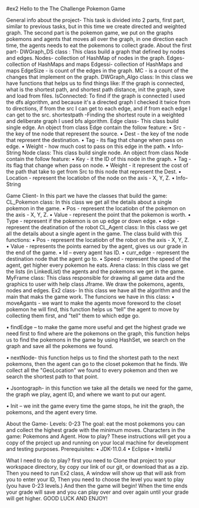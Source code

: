 #ex2
Hello to the The Challenge Pokemon Game

General info about the project-
This task is divided into 2 parts, first part, similar to previous tasks, but in this time we create directed and weighted graph.
The second part is the pokemon game, we put on the graphs pokemons and agents that moves all over the graph, in one direction each time, the agents needs to eat the pokemons to collect grade. 
About the first part-
DWGraph_DS class :
This class build a graph that defined by nodes and edges.
Nodes- collection of HashMap of nodes in the graph.
Edges- collection of HashMaps and maps
Edgessi- collection of HashMaps and maps
EdgeSize - is count of the edges in the graph.
MC - is a count of the changes that implement on the graph.
DWGraph_Algo class:
In this class we have functions that helps us to find things like:
If the graph is connected, what is the shortest path, and shortest path distance, init the graph, save and load from files.
IsConnected: To find if the graph is connected I used the dfs algorithm, and because it's a directed graph I checked it twice from to directions, if from the src I can get to each edge, and if from each edge I can get to the src.
shortestpath -Finding the shortest route in a weighted and deliberate graph I used bfs algorithm.
Edge class-
This class build single edge.
An object from class Edge contain the follow feature:
•	Src - the key of tne node that represent the source.
•	Dest - the key of tne node that represent the destination.
•	Tag - its flag that change when pass on edge.
•	Weight - how much cost to pass on this edge in the path.
•	Info-String
Node class:
This class build single node. An object from class Node contain the follow feature:
•	Key - it the ID of this node in the graph.
•	Tag - its flag that change when pass on node.
•	Weight - it represent the cost of the path that take to get from Src to this node that represent the Dest.
•	Location - represent the locatiobn of the node on the axis - X, Y, Z.
•	Info-String

Game Client-
In this part we have the classes that build the game:
CL_Pokemon class:
In this class we get all the details about a single pokemon in the game.
•	Pos - represent the locatiobn of the pokemon on the axis - X, Y, Z.
•	Value - represent the point that the pokemon is worth.
•	Type - represent if the pokemon is on up edge or down edge.
•	edge - represent the deatination of the robot
CL_Agent class:
In this class we get all the details about a single agent in the game.
The class build with this functions:
•	Pos - represent the locatiobn of the robot on the axis - X, Y, Z.
•	Value - represents the points earned by the agent, gives us our grade in the end of the game.
•	Id – every agent has ID.
•	curr_edge - represent the destination node that the agent go to.
•	Speed - represent the speed of the agent, get higher every pokemon he eats.
Arena class:
In this class we get the lists (in LinkedList) the agents and the pokemons we get in the game.
MyFrame class:
This class responsible for drawing all game data and the graphics to user with help class Jframe. 
We draw the pokemons, agents, nodes and edges.
Ex2 class-
In this class we have all the algorithm and the main that maks the game work.
The funcions we have in this class:
•	moveAgants	- we want to make the agents move foreword to the closet pokemon he will find, this function helps us "tell" the agent to move by collecting them first, and "tell" them to which edge go.

•	findEdge – to make the game more useful and get the highest grade we need first to find where are the pokemons on the graph, this function helps us to find the pokemons in the game by using HashSet, we search on the graph and save all the pokemons we found.

•	nextNode- this function helps us to find the shortest path to the next pokemons, then the agent can go to the closet pokemon that he finds.
We collect all the "GeoLocation" we found to every pokemon and then we search the shortest path to that point.

•	Jsontograph- in this function we take all the details we need for the game, the graph we play, agent ID, and where we want to put our agent.

•	Init – we init the game every time the game stops, he init the graph, the pokemons, and the agent every time.



About the Game- 
Levels: 0-23
The goal: eat the most pokemons you can and collect the highest grade with the minimum moves.
Characters in the game: Pokemons and Agent.
How to play?
These instructions will get you a copy of the project up and running on your local machine for development and testing purposes.
Prerequisites:
•	JDK-11.0.4
•	Eclipse
•	IntelliJ

What I need to do to play?
first you need to Clone that project to your workspace directory, by copy our link of our git, or download that as a zip.
Then you need to run Ex2 class,
A window will show up that will ask from you to enter your ID,
Then you need to choose the level you want to play (you have 0-23 levels.)
And then the game will begin!
When the time ends your grade will save and you can play over and over again until your grade will get higher.
GOOD LUCK AND ENJOY!
